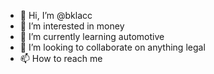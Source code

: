 - 👋 Hi, I’m @bklacc
- 👀 I’m interested in money
- 🌱 I’m currently learning automotive
- 💞️ I’m looking to collaborate on anything legal 
- 📫 How to reach me 

<!---
bklacc/bklacc is a ✨ special ✨ repository because its `README.md` (this file) appears on your GitHub profile.
You can click the Preview link to take a look at your changes.
--->
